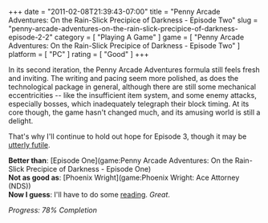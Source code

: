 +++
date = "2011-02-08T21:39:43-07:00"
title = "Penny Arcade Adventures: On the Rain-Slick Precipice of Darkness - Episode Two"
slug = "penny-arcade-adventures-on-the-rain-slick-precipice-of-darkness-episode-2-2"
category = [ "Playing A Game" ]
game = [ "Penny Arcade Adventures: On the Rain-Slick Precipice of Darkness - Episode Two" ]
platform = [ "PC" ]
rating = [ "Good" ]
+++

In its second iteration, the Penny Arcade Adventures formula still feels fresh and inviting.  The writing and pacing seem more polished, as does the technological package in general, although there are still some mechanical eccentricities -- like the insufficient item system, and some enemy attacks, especially bosses, which inadequately telegraph their block timing.  At its core though, the game hasn't changed much, and its amusing world is still a delight.

That's why I'll continue to hold out hope for Episode 3, though it may be <a href="http://www.joystiq.com/tag/Penny-Arcade-Adventures-Episode-3/">utterly futile</a>.

<b>Better than</b>: [Episode One](game:Penny Arcade Adventures: On the Rain-Slick Precipice of Darkness - Episode One)  
<b>Not as good as</b>: [Phoenix Wright](game:Phoenix Wright: Ace Attorney (NDS))  
<b>Now I guess</b>: I'll have to do some <a href="http://www.penny-arcade.com/rainslick/">reading</a>.  <i>Great</i>.

<i>Progress: 78% Completion</i>